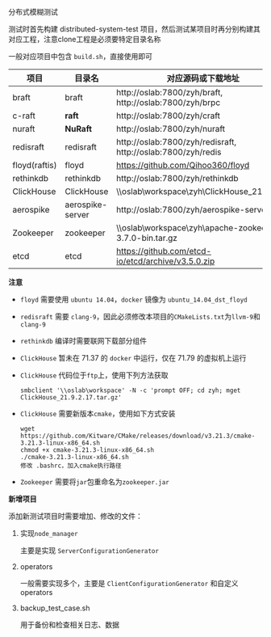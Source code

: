 分布式模糊测试

测试时首先构建 distributed-system-test 项目，然后测试某项目时再分别构建其对应工程，注意clone工程是必须要特定目录名称

一般对应项目中包含 `build.sh`，直接使用即可

| 项目          | 目录名           | 对应源码或下载地址                                           |
| ------------- | ---------------- | ------------------------------------------------------------ |
| braft         | braft            | http://oslab:7800/zyh/braft, http://oslab:7800/zyh/brpc      |
| c-raft        | **raft**         | http://oslab:7800/zyh/craft                                  |
| nuraft        | **NuRaft**       | http://oslab:7800/zyh/nuraft                                 |
| redisraft     | redisraft        | http://oslab:7800/zyh/redisraft, http://oslab:7800/zyh/redis |
| floyd(raftis) | floyd            | https://github.com/Qihoo360/floyd                            |
| rethinkdb     | rethinkdb        | http://oslab:7800/zyh/rethinkdb                              |
| ClickHouse    | ClickHouse       | \\\\oslab\workspace\zyh\ClickHouse_21.9.2.17                 |
| aerospike     | aerospike-server | http://oslab:7800/zyh/aerospike-server.git                   |
| Zookeeper     | zookeeper        | \\\\oslab\workspace\zyh\apache-zookeeper-3.7.0-bin.tar.gz    |
| etcd          | etcd             | https://github.com/etcd-io/etcd/archive/v3.5.0.zip           |

**注意**

* `floyd` 需要使用 `ubuntu 14.04`，`docker` 镜像为 `ubuntu_14.04_dst_floyd`

* `redisraft` 需要 `clang-9`，因此必须修改本项目的`CMakeLists.txt`为`llvm-9`和`clang-9`

* `rethinkdb` 编译时需要联网下载部分组件

* `ClickHouse` 暂未在 71.37 的 `docker` 中运行，仅在 71.79 的虚拟机上运行

* `ClickHouse` 代码位于`ftp`上，使用下列方法获取

   ```
   smbclient '\\oslab\workspace' -N -c 'prompt OFF; cd zyh; mget ClickHouse_21.9.2.17.tar.gz'
   ```

* `ClickHouse` 需要新版本`cmake`，使用如下方式安装

   ```
   wget https://github.com/Kitware/CMake/releases/download/v3.21.3/cmake-3.21.3-linux-x86_64.sh
   chmod +x cmake-3.21.3-linux-x86_64.sh
   ./cmake-3.21.3-linux-x86_64.sh
   修改 .bashrc，加入cmake执行路径
   ```

* `Zookeeper` 需要将`jar`包重命名为`zookeeper.jar`

**新增项目**

添加新测试项目时需要增加、修改的文件：

1. 实现`node_manager`
   
   主要是实现 `ServerConfigurationGenerator`

2. operators
   
   一般需要实现多个，主要是 `ClientConfigurationGenerator` 和自定义 operators

3. backup_test_case.sh
   
   用于备份和检查相关日志、数据